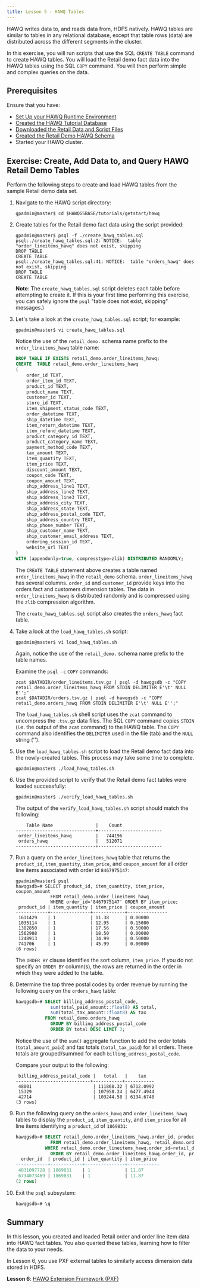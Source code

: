 ```yaml
---
title: Lesson 5 - HAWQ Tables
---
```


<!--
Licensed to the Apache Software Foundation (ASF) under one
or more contributor license agreements.  See the NOTICE file
distributed with this work for additional information
regarding copyright ownership.  The ASF licenses this file
to you under the Apache License, Version 2.0 (the
"License"); you may not use this file except in compliance
with the License.  You may obtain a copy of the License at

  http://www.apache.org/licenses/LICENSE-2.0

Unless required by applicable law or agreed to in writing,
software distributed under the License is distributed on an
"AS IS" BASIS, WITHOUT WARRANTIES OR CONDITIONS OF ANY
KIND, either express or implied.  See the License for the
specific language governing permissions and limitations
under the License.
-->

HAWQ writes data to, and reads data from, HDFS natively. HAWQ tables are similar to tables in any relational database, except that table rows (data) are distributed across the different segments in the cluster.

In this exercise, you will run scripts that use the SQL `CREATE TABLE` command to create HAWQ tables. You will load the Retail demo fact data into the HAWQ tables using the SQL `COPY` command. You will then perform simple and complex queries on the data.


## Prerequisites<a id="tut_introhawqtblprereq"></a>

Ensure that you have:

- [Set Up your HAWQ Runtime Environment](introhawqenv.html#tut_runtime_setup)
- [Created the HAWQ Tutorial Database](basicdbadmin.html#tut_ex_createdb)
- [Downloaded the Retail Data and Script Files](dataandscripts.html#tut_exdownloadfilessteps)
- [Created the Retail Demo HAWQ Schema](dataandscripts.html#tut_dsschema_ex)
- Started your HAWQ cluster.

## Exercise: Create, Add Data to, and Query HAWQ Retail Demo Tables<a id="tut_excreatehawqtblsteps"></a>

Perform the following steps to create and load HAWQ tables from the sample Retail demo data set. 

1. Navigate to the HAWQ script directory:

    ``` shell
    gpadmin@master$ cd $HAWQGSBASE/tutorials/getstart/hawq
    ```

2. Create tables for the Retail demo fact data using the script provided:
    
    ``` shell
    gpadmin@master$ psql -f ./create_hawq_tables.sql 
    psql:./create_hawq_tables.sql:2: NOTICE:  table "order_lineitems_hawq" does not exist, skipping
    DROP TABLE
    CREATE TABLE
    psql:./create_hawq_tables.sql:41: NOTICE:  table "orders_hawq" does not exist, skipping
    DROP TABLE
    CREATE TABLE
    ```
	
    **Note**: The `create_hawq_tables.sql` script deletes each table before attempting to create it. If this is your first time performing this exercise, you can safely ignore the `psql` "table does not exist, skipping" messages.)
    
3. Let's take a look at the `create_hawq_tables.sql` script; for example:

    ``` shell
    gpadmin@master$ vi create_hawq_tables.sql
    ```

    Notice the use of the `retail_demo.` schema name prefix to the `order_lineitems_hawq` table name:
    
    ``` sql
    DROP TABLE IF EXISTS retail_demo.order_lineitems_hawq;
    CREATE  TABLE retail_demo.order_lineitems_hawq
    (
        order_id TEXT,
        order_item_id TEXT,
        product_id TEXT,
        product_name TEXT,
        customer_id TEXT,
        store_id TEXT,
        item_shipment_status_code TEXT,
        order_datetime TEXT,
        ship_datetime TEXT,
        item_return_datetime TEXT,
        item_refund_datetime TEXT,
        product_category_id TEXT,
        product_category_name TEXT,
        payment_method_code TEXT,
        tax_amount TEXT,
        item_quantity TEXT,
        item_price TEXT,
        discount_amount TEXT,
        coupon_code TEXT,
        coupon_amount TEXT,
        ship_address_line1 TEXT,
        ship_address_line2 TEXT,
        ship_address_line3 TEXT,
        ship_address_city TEXT,
        ship_address_state TEXT,
        ship_address_postal_code TEXT,
        ship_address_country TEXT,
        ship_phone_number TEXT,
        ship_customer_name TEXT,
        ship_customer_email_address TEXT,
        ordering_session_id TEXT,
        website_url TEXT
    )
    WITH (appendonly=true, compresstype=zlib) DISTRIBUTED RANDOMLY;
    ```
    
    The `CREATE TABLE` statement above creates a table named `order_lineitems_hawq` in the `retail_demo` schema. `order_lineitems_hawq` has several columns. `order_id` and `customer_id` provide keys into the orders fact and customers dimension tables. The data in `order_lineitems_hawq` is distributed randomly and is compressed using the `zlib` compression algorithm.
    
    The `create_hawq_tables.sql` script also creates the `orders_hawq` fact table.

6. Take a look at the `load_hawq_tables.sh` script:

    ``` shell
    gpadmin@master$ vi load_hawq_tables.sh
    ```

    Again, notice the use of the `retail_demo.` schema name prefix to the table names. 
    
    Examine the `psql -c` `COPY` commands:
    
    ``` shell
    zcat $DATADIR/order_lineitems.tsv.gz | psql -d hawqgsdb -c "COPY retail_demo.order_lineitems_hawq FROM STDIN DELIMITER E'\t' NULL E'';"
    zcat $DATADIR/orders.tsv.gz | psql -d hawqgsdb -c "COPY retail_demo.orders_hawq FROM STDIN DELIMITER E'\t' NULL E'';"
    ```
    The `load_hawq_tables.sh` shell script uses the `zcat` command to uncompress the `.tsv.gz` data files. The SQL `COPY` command copies `STDIN` (i.e. the output of the `zcat` command) to the HAWQ table. The `COPY` command also identifies the `DELIMITER` used in the file (tab) and the `NULL` string ('').
    
6. Use the `load_hawq_tables.sh` script to load the Retail demo fact data into the newly-created tables. This process may take some time to complete.

    ``` shell
    gpadmin@master$ ./load_hawq_tables.sh
    ```

6. Use the provided script to verify that the Retail demo fact tables were loaded successfully:

    ``` shell
    gpadmin@master$ ./verify_load_hawq_tables.sh
    ```

    The output of the `verify_load_hawq_tables.sh` script should match the following:

    ``` shell						    
        Table Name                |    Count 
    ------------------------------+------------------------
     order_lineitems_hawq         |   744196
     orders_hawq                  |   512071
    ------------------------------+------------------------
    ```
    
7. Run a query on the `order_lineitems_hawq` table that returns the `product_id`, `item_quantity`, `item_price`, and `coupon_amount` for all order line items associated with order id `8467975147`:

    ``` shell
    gpadmin@master$ psql
    hawqgsdb=# SELECT product_id, item_quantity, item_price, coupon_amount 
                 FROM retail_demo.order_lineitems_hawq 
                 WHERE order_id='8467975147' ORDER BY item_price;
     product_id | item_quantity | item_price | coupon_amount 
    ------------+---------------+------------+---------------
     1611429    | 1             | 11.38      | 0.00000
     1035114    | 1             | 12.95      | 0.15000
     1382850    | 1             | 17.56      | 0.50000
     1562908    | 1             | 18.50      | 0.00000
     1248913    | 1             | 34.99      | 0.50000
     741706     | 1             | 45.99      | 0.00000
    (6 rows)
    ```
    
    The `ORDER BY` clause identifies the sort column, `item_price`. If you do not specify an `ORDER BY` column(s), the rows are returned in the order in which they were added to the table.

7. Determine the top three postal codes by order revenue by running the following query on the `orders_hawq` table:

    ``` sql
    hawqgsdb=# SELECT billing_address_postal_code,
                 sum(total_paid_amount::float8) AS total,
                 sum(total_tax_amount::float8) AS tax
               FROM retail_demo.orders_hawq
                 GROUP BY billing_address_postal_code
                 ORDER BY total DESC LIMIT 3;
    ```
    
    Notice the use of the `sum()` aggregate function to add the order totals (`total_amount_paid`) and tax totals (`total_tax_paid`) for all orders. These totals are grouped/summed for each `billing_address_postal_code`.
    
    Compare your output to the following:
 
    ``` pre
     billing_address_postal_code |   total   |    tax    
    ----------------------------+-----------+-----------
     48001                       | 111868.32 | 6712.0992
     15329                       | 107958.24 | 6477.4944
     42714                       | 103244.58 | 6194.6748
    (3 rows)
    ```

10. Run the following query on the `orders_hawq` and `order_lineitems_hawq` tables to display the `product_id`, `item_quantity`, and `item_price` for all line items identifying a `product_id` of `1869831`:

    ``` sql
    hawqgsdb=# SELECT retail_demo.order_lineitems_hawq.order_id, product_id, item_quantity, item_price
                 FROM retail_demo.order_lineitems_hawq, retail_demo.orders_hawq
               WHERE retail_demo.order_lineitems_hawq.order_id=retail_demo.orders_hawq.order_id AND retail_demo.order_lineitems_hawq.product_id=1869831
                 ORDER BY retail_demo.order_lineitems_hawq.order_id, product_id;
      order_id  | product_id | item_quantity | item_price 
    ------------+------------+---------------+------------
     4831097728 | 1869831    | 1             | 11.87
     6734073469 | 1869831    | 1             | 11.87
    (2 rows)
    ```
   
11. Exit the `psql` subsystem:

    ``` sql
    hawqgsdb=# \q
    ```

## Summary<a id="tut_introhawqtbl_summary"></a>
In this lesson, you created and loaded Retail order and order line item data into HAWQ fact tables. You also queried these tables, learning how to filter the data to your needs. 

In Lesson 6, you use PXF external tables to similarly access dimension data stored in HDFS.
 
**Lesson 6**: [HAWQ Extension Framework (PXF)](intropxfhdfs/index.html)
